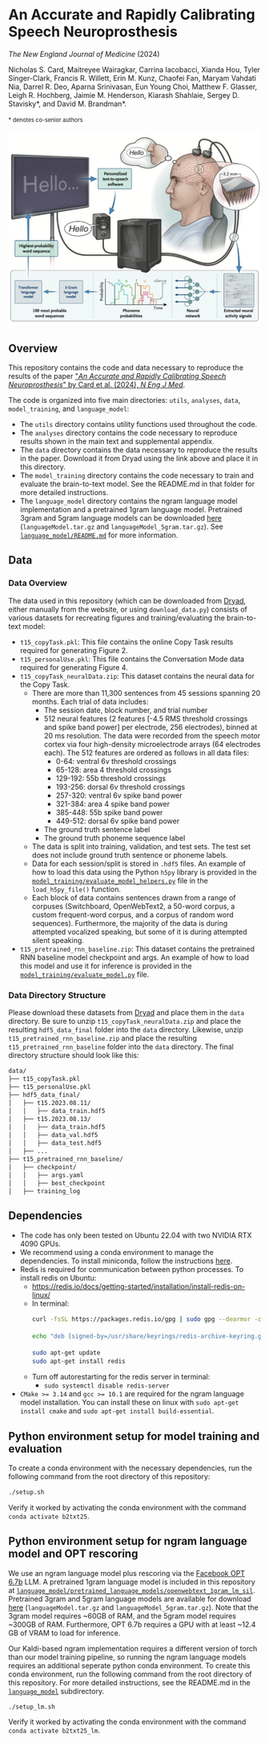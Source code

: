# An Accurate and Rapidly Calibrating Speech Neuroprosthesis
*The New England Journal of Medicine* (2024)

Nicholas S. Card, Maitreyee Wairagkar, Carrina Iacobacci,
Xianda Hou, Tyler Singer-Clark, Francis R. Willett,
Erin M. Kunz, Chaofei Fan, Maryam Vahdati Nia,
Darrel R. Deo, Aparna Srinivasan, Eun Young Choi,
Matthew F. Glasser, Leigh R. Hochberg,
Jaimie M. Henderson, Kiarash Shahlaie,
Sergey D. Stavisky*, and David M. Brandman*.

<span style="font-size:0.8em;">\* denotes co-senior authors</span>

![Speech neuroprosthesis overview](b2txt_methods_overview.png)

## Overview
This repository contains the code and data necessary to reproduce the results of the paper ["*An Accurate and Rapidly Calibrating Speech Neuroprosthesis*" by Card et al. (2024), *N Eng J Med*](https://www.nejm.org/doi/full/10.1056/NEJMoa2314132).

The code is organized into five main directories: `utils`, `analyses`, `data`, `model_training`, and `language_model`:
- The `utils` directory contains utility functions used throughout the code.
- The `analyses` directory contains the code necessary to reproduce results shown in the main text and supplemental appendix.
- The `data` directory contains the data necessary to reproduce the results in the paper. Download it from Dryad using the link above and place it in this directory.
- The `model_training` directory contains the code necessary to train and evaluate the brain-to-text model. See the README.md in that folder for more detailed instructions.
- The `language_model` directory contains the ngram language model implementation and a pretrained 1gram language model. Pretrained 3gram and 5gram language models can be downloaded [here](https://datadryad.org/dataset/doi:10.5061/dryad.x69p8czpq) (`languageModel.tar.gz` and `languageModel_5gram.tar.gz`). See [`language_model/README.md`](language_model/README.md) for more information.

## Data
### Data Overview
The data used in this repository (which can be downloaded from [Dryad](https://datadryad.org/stash/dataset/doi:10.5061/dryad.dncjsxm85), either manually from the website, or using `download_data.py`) consists of various datasets for recreating figures and training/evaluating the brain-to-text model:
- `t15_copyTask.pkl`: This file contains the online Copy Task results required for generating Figure 2.
- `t15_personalUse.pkl`: This file contains the Conversation Mode data required for generating Figure 4.
- `t15_copyTask_neuralData.zip`: This dataset contains the neural data for the Copy Task.
    - There are more than 11,300 sentences from 45 sessions spanning 20 months. Each trial of data includes: 
        - The session date, block number, and trial number
        - 512 neural features (2 features [-4.5 RMS threshold crossings and spike band power] per electrode, 256 electrodes), binned at 20 ms resolution. The data were recorded from the speech motor cortex via four high-density microelectrode arrays (64 electrodes each). The 512 features are ordered as follows in all data files: 
            - 0-64: ventral 6v threshold crossings
            - 65-128: area 4 threshold crossings
            - 129-192: 55b threshold crossings
            - 193-256: dorsal 6v threshold crossings
            - 257-320: ventral 6v spike band power
            - 321-384: area 4 spike band power
            - 385-448: 55b spike band power
            - 449-512: dorsal 6v spike band power
        - The ground truth sentence label
        - The ground truth phoneme sequence label
    - The data is split into training, validation, and test sets. The test set does not include ground truth sentence or phoneme labels.
    - Data for each session/split is stored in `.hdf5` files. An example of how to load this data using the Python `h5py` library is provided in the [`model_training/evaluate_model_helpers.py`](model_training/evaluate_model_helpers.py) file in the `load_h5py_file()` function.
    - Each block of data contains sentences drawn from a range of corpuses (Switchboard, OpenWebText2, a 50-word corpus, a custom frequent-word corpus, and a corpus of random word sequences). Furthermore, the majority of the data is during attempted vocalized speaking, but some of it is during attempted silent speaking.
- `t15_pretrained_rnn_baseline.zip`: This dataset contains the pretrained RNN baseline model checkpoint and args. An example of how to load this model and use it for inference is provided in the [`model_training/evaluate_model.py`](model_training/evaluate_model.py) file.

### Data Directory Structure
Please download these datasets from [Dryad](https://datadryad.org/stash/dataset/doi:10.5061/dryad.dncjsxm85) and place them in the `data` directory. Be sure to unzip `t15_copyTask_neuralData.zip` and place the resulting `hdf5_data_final` folder into the `data` directory. Likewise, unzip `t15_pretrained_rnn_baseline.zip` and place the resulting `t15_pretrained_rnn_baseline` folder into the `data` directory. The final directory structure should look like this:
```
data/
├── t15_copyTask.pkl
├── t15_personalUse.pkl
├── hdf5_data_final/
│   ├── t15.2023.08.11/
│   │   ├── data_train.hdf5
│   ├── t15.2023.08.13/
│   │   ├── data_train.hdf5
│   │   ├── data_val.hdf5
│   │   ├── data_test.hdf5
│   ├── ...
├── t15_pretrained_rnn_baseline/
│   ├── checkpoint/
│   │   ├── args.yaml
│   │   ├── best_checkpoint
│   ├── training_log
```

## Dependencies
- The code has only been tested on Ubuntu 22.04 with two NVIDIA RTX 4090 GPUs.
- We recommend using a conda environment to manage the dependencies. To install miniconda, follow the instructions [here](https://docs.anaconda.com/miniconda/miniconda-install/).
- Redis is required for communication between python processes. To install redis on Ubuntu:
    - https://redis.io/docs/getting-started/installation/install-redis-on-linux/
    - In terminal:
        ```bash
        curl -fsSL https://packages.redis.io/gpg | sudo gpg --dearmor -o /usr/share/keyrings/redis-archive-keyring.gpg
        
        echo "deb [signed-by=/usr/share/keyrings/redis-archive-keyring.gpg] https://packages.redis.io/deb $(lsb_release -cs) main" | sudo tee /etc/apt/sources.list.d/redis.list
        
        sudo apt-get update
        sudo apt-get install redis
        ```
    - Turn off autorestarting for the redis server in terminal:
        - `sudo systemctl disable redis-server`
- `CMake >= 3.14` and `gcc >= 10.1` are required for the ngram language model installation. You can install these on linux with `sudo apt-get install cmake` and `sudo apt-get install build-essential`.

## Python environment setup for model training and evaluation
To create a conda environment with the necessary dependencies, run the following command from the root directory of this repository:
```bash
./setup.sh
```

Verify it worked by activating the conda environment with the command `conda activate b2txt25`.

## Python environment setup for ngram language model and OPT rescoring
We use an ngram language model plus rescoring via the [Facebook OPT 6.7b](https://huggingface.co/facebook/opt-6.7b) LLM. A pretrained 1gram language model is included in this repository at [`language_model/pretrained_language_models/openwebtext_1gram_lm_sil`](language_model/pretrained_language_models/openwebtext_1gram_lm_sil). Pretrained 3gram and 5gram language models are available for download [here](https://datadryad.org/dataset/doi:10.5061/dryad.x69p8czpq) (`languageModel.tar.gz` and `languageModel_5gram.tar.gz`). Note that the 3gram model requires ~60GB of RAM, and the 5gram model requires ~300GB of RAM. Furthermore, OPT 6.7b requires a GPU with at least ~12.4 GB of VRAM to load for inference.

Our Kaldi-based ngram implementation requires a different version of torch than our model training pipeline, so running the ngram language models requires an additional seperate python conda environment. To create this conda environment, run the following command from the root directory of this repository. For more detailed instructions, see the README.md in the [`language_model`](language_model) subdirectory.
```bash
./setup_lm.sh
```

Verify it worked by activating the conda environment with the command `conda activate b2txt25_lm`.

